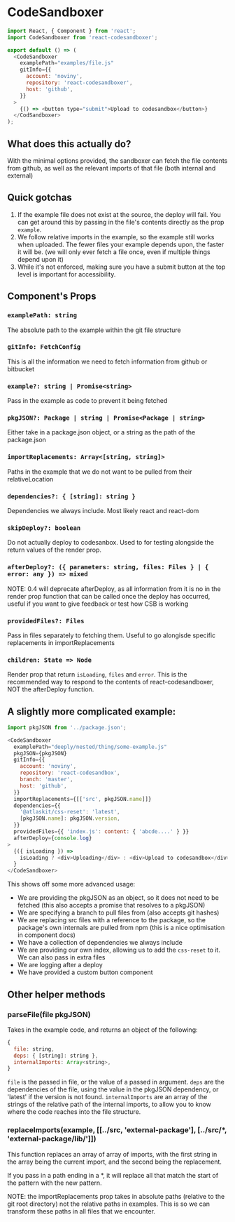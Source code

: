 # CodeSandboxer

```js
import React, { Component } from 'react';
import CodeSandboxer from 'react-codesandboxer';

export default () => (
  <CodeSandboxer
    examplePath="examples/file.js"
    gitInfo={{
      account: 'noviny',
      repository: 'react-codesandboxer',
      host: 'github',
    }}
  >
    {() => <button type="submit">Upload to codesandbox</button>}
  </CodSandboxer>
);
```

## What does this actually do?

With the minimal options provided, the sandboxer can fetch the file contents from github, as well as the relevant imports of that file (both internal and external)

## Quick gotchas

1. If the example file does not exist at the source, the deploy will fail. You can get around this by passing in the file's contents directly as the prop `example`.
2. We follow relative imports in the example, so the example still works when uploaded. The fewer files your example depends upon, the faster it will be. (we will only ever fetch a file once, even if multiple things depend upon it)
3. While it's not enforced, making sure you have a submit button at the top level is important for accessibility.

## Component's Props

### `examplePath: string`

The absolute path to the example within the git file structure

### `gitInfo: FetchConfig`

This is all the information we need to fetch information from github or bitbucket

### `example?: string | Promise<string>`

Pass in the example as code to prevent it being fetched

### `pkgJSON?: Package | string | Promise<Package | string>`

Either take in a package.json object, or a string as the path of the package.json

### `importReplacements: Array<[string, string]>`

Paths in the example that we do not want to be pulled from their relativeLocation

### `dependencies?: { [string]: string }`

Dependencies we always include. Most likely react and react-dom

### `skipDeploy?: boolean`

Do not actually deploy to codesanbox. Used to for testing alongside the return values of the render prop.

### `afterDeploy?: ({ parameters: string, files: Files } | { error: any }) => mixed`

NOTE: 0.4 will deprecate afterDeploy, as all information from it is no in the render prop
function that can be called once the deploy has occurred, useful if you want to give feedback or test how CSB is working

### `providedFiles?: Files`

Pass in files separately to fetching them. Useful to go alongisde specific replacements in importReplacements

### `children: State => Node`

Render prop that return `isLoading`, `files` and `error`. This is the recommended way to respond to the contents of react-codesandboxer, NOT the afterDeploy function.

## A slightly more complicated example:

```js
import pkgJSON from '../package.json';

<CodeSandboxer
  examplePath="deeply/nested/thing/some-example.js"
  pkgJSON={pkgJSON}
  gitInfo={{
    account: 'noviny',
    repository: 'react-codesandbox',
    branch: 'master',
    host: 'github',
  }}
  importReplacements={[['src', pkgJSON.name]]}
  dependencies={{
    '@atlaskit/css-reset': 'latest',
    [pkgJSON.name]: pkgJSON.version,
  }}
  providedFiles={{ 'index.js': content: { 'abcde....' } }}
  afterDeploy={console.log}
>
  {({ isLoading }) =>
    isLoading ? <div>Uploading</div> : <div>Upload to codesandbox</div>
  }
</CodeSandboxer>
```

This shows off some more advanced usage:

* We are providing the pkgJSON as an object, so it does not need to be fetched (this also accepts a promise that resolves to a pkgJSON)
* We are specifying a branch to pull files from (also accepts git hashes)
* We are replacing src files with a reference to the package, so the package's own internals are pulled from npm (this is a nice optimisation in component docs)
* We have a collection of dependencies we always include
* We are providing our own index, allowing us to add the `css-reset` to it. We can also pass in extra files
* We are logging after a deploy
* We have provided a custom button component

## Other helper methods

### parseFile(file pkgJSON)

Takes in the example code, and returns an object of the following:

```js
{
  file: string,
  deps: { [string]: string },
  internalImports: Array<string>,
}
```

`file` is the passed in file, or the value of a passed in argument.
`deps` are the dependencies of the file, using the value in the pkgJSON dependency, or 'latest' if the version is not found.
`internalImports` are an array of the strings of the relative path of the internal imports, to allow you to know where the code reaches into the file structure.

### replaceImports(example, [[../src, 'external-package'], [../src/\*, 'external-package/lib/']])

This function replaces an array of array of imports, with the first string in the array being the current import, and the second being the replacement.

If you pass in a path ending in a \*, it will replace all that match the start of the pattern with the new pattern.

NOTE: the importReplacements prop takes in absolute paths (relative to the git root directory) not the relative paths in examples. This is so we can transform these paths in all files that we encounter.
